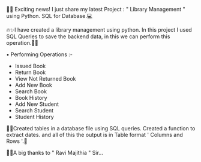 🦋🚀 Exciting news! I just share my latest Project : " Library Management " using Python. SQL for Database.💻

🔥✨I have created a library management using python. In this project I used SQL Queries to save the backend data, in this we can perform this operation.🦋🍃

 • Performing Operations :-
 
 * Issued Book
 * Return Book
 * View Not Returned Book
 * Add New Book
 * Search Book
 * Book History 
 * Add New Student 
 * Search Student 
 * Student History 

🙂🎉Created tables in a database file using SQL queries. Created a function to extract dates. and all of this the output is in Table format ' Columns and Rows '.🍂

🙏🙇A big thanks to " Ravi Majithia " Sir...
